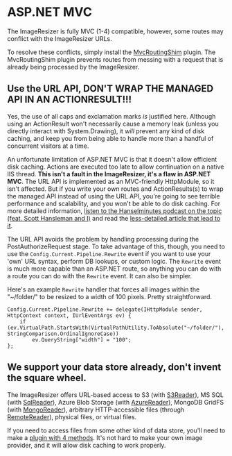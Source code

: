 
# ASP.NET MVC

The ImageResizer is fully MVC (1-4) compatible, however, some routes may conflict with the ImageResizer URLs. 

To resolve these conflicts, simply install the [MvcRoutingShim](/plugins/mvcroutingshim) plugin. The MvcRoutingShim plugin prevents routes from messing with a request that is already being processed by the ImageResizer. 

## Use the URL API, DON'T WRAP THE MANAGED API IN AN ACTIONRESULT!!!

Yes, the use of all caps and exclamation marks *is* justified here. Although using an ActionResult won't necessarily cause a memory leak (unless you directly interact with System.Drawing), it *will* prevent any kind of disk caching, and keep you from being able to handle more than a handful of concurrent visitors at a time. 

An unfortunate limitation of ASP.NET MVC is that it doesn't allow efficient disk caching. Actions are executed too late to allow continuation on a native IIS thread. **This isn't a fault in the ImageResizer, it's a flaw in ASP.NET MVC**. The URL API is implemented as an MVC-friendly HttpModule, so it isn't affected. But if you write your own routes and ActionResults(s) to wrap the managed API instead of using the URL API, you're going to see terrible performance and scalability, and you won't be able to do disk caching. For more detailed information, [listen to the Hanselminutes podcast on the topic (feat. Scott Hansleman and I)](http://www.hanselminutes.com/313/deep-inside-image-resizing-and-scaling-with-aspnet-and-iis-with-imageresizingnet-author-na) and read the [less-detailed article that lead to it](http://www.hanselman.com/blog/BackToBasicsDynamicImageGenerationASPNETControllersRoutingIHttpHandlersAndRunAllManagedModulesForAllRequests.aspx).

The URL API avoids the problem by handling processing during the PostAuthorizeRequest stage. To take advantage of this, though, you need to use the `Config.Current.Pipeline.Rewrite` event if you want to use your 'own' URL syntax, perform DB lookups, or custom logic. The `Rewrite` event is much more capable than an ASP.NET route, so anything you can do with a route you can do with the `Rewrite` event. It can also be simpler.

Here's an example `Rewrite` handler that forces all images within the "~/folder/" to be resized to a width of 100 pixels. Pretty straightforward.

	Config.Current.Pipeline.Rewrite += delegate(IHttpModule sender, HttpContext context, IUrlEventArgs ev) {
	    if (ev.VirtualPath.StartsWith(VirtualPathUtility.ToAbsolute("~/folder/"), StringComparison.OrdinalIgnoreCase))
	        ev.QueryString["width"] = "100";
	};

## We support your data store already, don't invent the square wheel.

The ImageResizer offers URL-based access to S3 (with [S3Reader](/plugins/s3reader)), MS SQL (with [SqlReader](/plugins/sqlreader)), Azure Blob Storage (with [AzureReader](/plugins/azurereader)), MongoDB GridFS (with [MongoReader](/plugins/mongoreader)), arbitrary HTTP-accessible files (through [RemoteReader](/plugins/remotereader)), physical files, or virtual files. 

If you need to access files from some other kind of data store, you'll need to make a [plugin with 4 methods](/docs/plugins/virtualimageprovider). It's not hard to make your own image provider, and it will allow disk caching to work properly.
